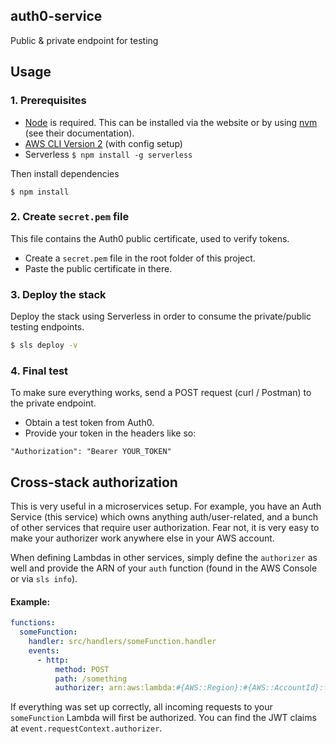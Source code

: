 ## auth0-service

Public & private endpoint for testing

## Usage

### 1. Prerequisites

- [Node](https://nodejs.org/en/) is required. This can be installed via the website or by using [nvm](https://github.com/nvm-sh/nvm) (see their documentation).
- [AWS CLI Version 2](https://docs.aws.amazon.com/cli/latest/userguide/install-cliv2.html) (with config setup)
- Serverless `$ npm install -g serverless`

Then install dependencies

`$ npm install`

### 2. Create `secret.pem` file

This file contains the Auth0 public certificate, used to verify tokens.

- Create a `secret.pem` file in the root folder of this project.
- Paste the public certificate in there.

### 3. Deploy the stack

Deploy the stack using Serverless in order to consume the private/public testing endpoints.

```bash
$ sls deploy -v
```

### 4. Final test

To make sure everything works, send a POST request (curl / Postman) to the private endpoint.

- Obtain a test token from Auth0.
- Provide your token in the headers like so:

```
"Authorization": "Bearer YOUR_TOKEN"
```

## Cross-stack authorization

This is very useful in a microservices setup. For example, you have an Auth Service (this service) which owns anything auth/user-related, and a bunch of other services that require user authorization.
Fear not, it is very easy to make your authorizer work anywhere else in your AWS account.

When defining Lambdas in other services, simply define the `authorizer` as well and provide the ARN of your `auth` function (found in the AWS Console or via `sls info`).

#### Example:

```yaml
functions:
  someFunction:
    handler: src/handlers/someFunction.handler
    events:
      - http:
          method: POST
          path: /something
          authorizer: arn:aws:lambda:#{AWS::Region}:#{AWS::AccountId}:function:sls-auth-service-draft-dev-auth
```

If everything was set up correctly, all incoming requests to your `someFunction` Lambda will first be authorized. You can find the JWT claims at `event.requestContext.authorizer`.
